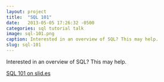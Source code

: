 ```yaml
---
layout: project
title:  "SQL 101"
date:   2013-05-05 17:26:32 -0500
categories: sql tutorial talk
image: sql-101.png
caption: Interested in an overview of SQL? This may help.
slug: sql-101
---
```


Interested in an overview of SQL? This may help.

[SQL 101 on slid.es](http://slides.com/petercompernolle/sql)
